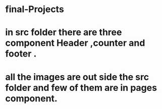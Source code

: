 # final-Projects
# in src folder there are three component Header ,counter and footer .
# all the images are out side the src folder and few of them are in pages component.
